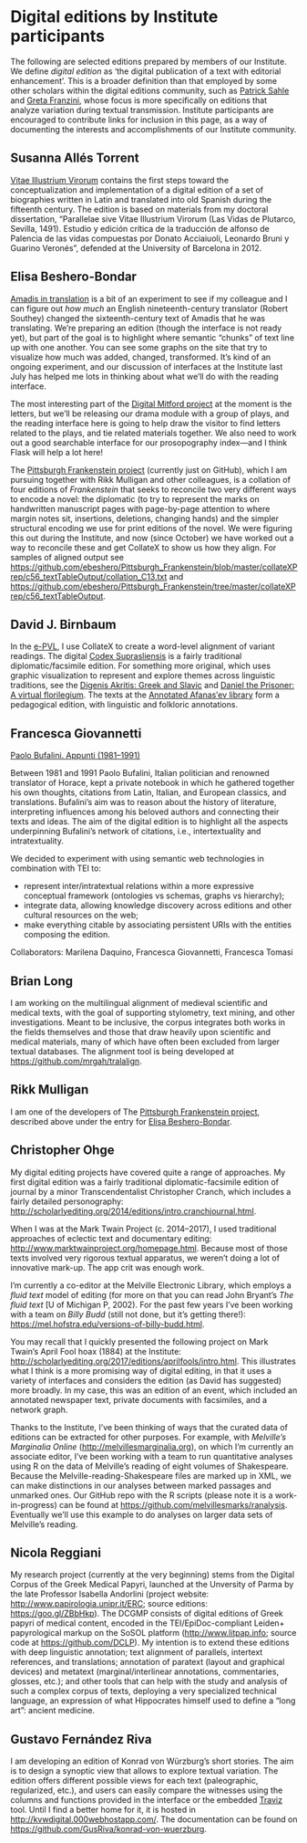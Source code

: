 # Digital editions by Institute participants

The following are selected editions prepared by members of our Institute. We define *digital edition* as ‘the digital publication of a text with editorial enhancement’. This is a broader definition than that employed by some other scholars within the digital editions community, such as [Patrick Sahle](http://www.digitale-edition.de/vlet-about.html) and [Greta Franzini](https://github.com/gfranzini/digEds_cat/wiki), whose focus is more specifically on editions that analyze variation during textual transmission. Institute participants are encouraged to contribute links for inclusion in this page, as a way of documenting the interests and accomplishments of our Institute community.

## Susanna Allés Torrent

[Vitae Illustrium Virorum](https://alfonsodepalencia.github.io/Vitae/) contains the first steps toward the conceptualization and implementation of a digital edition of a set of biographies written in Latin and translated into old Spanish during the fifteenth century. The edition is based on materials from my doctoral dissertation, “Parallelae sive Vitae Illustrium Virorum (Las Vidas de Plutarco, Sevilla, 1491). Estudio y edición crítica de la traducción de alfonso de Palencia de las vidas compuestas por Donato Acciaiuoli, Leonardo Bruni y Guarino Veronés”, defended at the University of Barcelona in 2012.

## Elisa Beshero-Bondar


[Amadis in translation](http://amadis.newtfire.org) is a bit of an experiment to see if my colleague and I can figure out *how much* an English nineteenth-century translator (Robert Southey) changed the sixteenth-century text of Amadis that he was translating. We’re preparing an edition (though the interface is not ready yet), but part of the goal is to highlight where semantic “chunks” of text line up with one another. You can see some graphs on the site that try to visualize how much was added, changed, transformed. It’s kind of an ongoing experiment, and our discussion of interfaces at the Institute last July has helped me lots in thinking about what we’ll do with the reading interface.

The most interesting part of the [Digital Mitford project](http://digitalmitford.org) at the moment is the letters, but we’ll be releasing our drama module with a group of plays, and the reading interface here is going to help draw the visitor to find letters related to the plays, and tie related materials together. We also need to work out a good searchable interface for our prosopography index—and I think Flask will help a lot here! 

The [Pittsburgh Frankenstein project](https://ebeshero.github.io/Pittsburgh_Frankenstein/) (currently just on GitHub), which I am pursuing together with Rikk Mulligan and other colleagues, is a collation of four editions of *Frankenstein* that seeks to reconcile two very different ways to encode a novel: the diplomatic (to try to represent the marks on handwritten manuscript pages with page-by-page attention to where margin notes sit, insertions, deletions, changing hands) and the simpler structural encoding we use for print editions of the novel. We were figuring this out during the Institute, and now (since October) we have worked out a way to reconcile these and get CollateX to show us how they align. For samples of aligned output see 
<https://github.com/ebeshero/Pittsburgh_Frankenstein/blob/master/collateXPrep/c56_textTableOutput/collation_C13.txt>
and <https://github.com/ebeshero/Pittsburgh_Frankenstein/tree/master/collateXPrep/c56_textTableOutput>.


## David J. Birnbaum

In the [e-PVL](http://pvl.obdurodon.org/browser.xhtml), I use CollateX to create a word-level alignment of variant readings. The digital [Codex Suprasliensis](http://suprasliensis.obdurodon.org/) is a fairly traditional diplomatic/facsimile edition. For something more original, which uses graphic visualization to represent and explore themes across linguistic traditions, see the [Digenis Akritis: Greek and Slavic](http://digenis.obdurodon.org/) and [Daniel the Prisoner: A virtual florilegium](http://zatochnik.obdurodon.org/). The texts at the [Annotated Afanas′ev library](http://aal.obdurodon.org/) form a pedagogical edition, with linguistic and folkloric annotations.

## Francesca Giovannetti

[Paolo Bufalini. Appunti (1981–1991)](https://github.com/marilenadaquino/bufalinis-notebook)

Between 1981 and 1991 Paolo Bufalini, Italian politician and renowned translator of Horace, kept a private notebook in which he gathered together his own thoughts, citations from Latin, Italian, and European classics, and translations. Bufalini’s aim was to reason about the history of literature, interpreting influences among his beloved authors and connecting their texts and ideas. The aim of the digital edition is to highlight all the aspects underpinning Bufalini’s network of citations, i.e., intertextuality and intratextuality.  

We decided to experiment with using semantic web technologies in combination with TEI to:

* represent inter/intratextual relations within a more expressive conceptual framework (ontologies vs schemas, graphs vs hierarchy);
* integrate data, allowing knowledge discovery across editions and other cultural resources on the web;
* make everything citable by associating persistent URIs with the entities composing the edition.

Collaborators: Marilena Daquino, Francesca Giovannetti, Francesca Tomasi

## Brian Long

I am working on the multilingual alignment of medieval scientific and medical texts, with the goal of supporting stylometry, text mining, and other investigations. Meant to be inclusive, the corpus integrates both works in the fields themselves and those that draw heavily upon scientific and medical materials, many of which have often been excluded from larger textual databases. The alignment tool is being developed at <https://github.com/mrgah/tralalign>.

## Rikk Mulligan

I am one of the developers of The [Pittsburgh Frankenstein project](https://ebeshero.github.io/Pittsburgh_Frankenstein/), described above under the entry for [Elisa Beshero-Bondar](#elisa-beshero-bondar).

## Christopher Ohge

My digital editing projects have covered quite a range of approaches. My first digital edition was a fairly traditional diplomatic-facsimile edition of journal by a minor Transcendentalist Christopher Cranch, which includes a fairly detailed personography: <http://scholarlyediting.org/2014/editions/intro.cranchjournal.html>.

When I was at the Mark Twain Project (c. 2014–2017), I used traditional approaches of eclectic text and documentary editing: <http://www.marktwainproject.org/homepage.html>. Because most of those texts involved very rigorous textual apparatus, we weren’t doing a lot of innovative mark-up. The app crit was enough work.

I’m currently a co-editor at the Melville Electronic Library, which employs a *fluid text* model of editing (for more on that you can read John Bryant’s *The fluid text* [U of Michigan P, 2002). For the past few years I’ve been working with a team on *Billy Budd* (still not done, but it’s getting there!): <https://mel.hofstra.edu/versions-of-billy-budd.html>.

You may recall that I quickly presented the following project on Mark Twain’s April Fool hoax (1884) at the Institute: <http://scholarlyediting.org/2017/editions/aprilfools/intro.html>.
This illustrates what I think is a more promising way of digital editing, in that it uses a variety of interfaces and considers the edition (as David has suggested) more broadly. In my case, this was an edition of an event, which included an annotated newspaper text, private documents with facsimiles, and a network graph. 

Thanks to the Institute, I’ve been thinking of ways that the curated data of editions can be extracted for other purposes. For example, with *Melville’s Marginalia Online* (<http://melvillesmarginalia.org>), on which I’m currently an associate editor, I’ve been working with a team to run quantitative analyses using R on the data of Melville’s reading of eight volumes of Shakespeare. Because the Melville-reading-Shakespeare files are marked up in XML, we can make distinctions in our analyses between marked passages and unmarked ones. Our GitHub repo with the R scripts (please note it is a work-in-progress) can be found at <https://github.com/melvillesmarks/ranalysis>. Eventually we’ll use this example to do analyses on larger data sets of Melville’s reading. 

## Nicola Reggiani

My research project (currently at the very beginning) stems from the Digital Corpus of the Greek Medical Papyri, launched at the Unversity of Parma by the late Professor Isabella Andorlini (project website: <http://www.papirologia.unipr.it/ERC>; source editions: <https://goo.gl/ZBbHkp>). The DCGMP consists of digital editions of Greek papyri of medical content, encoded in the TEI/EpiDoc-compliant Leiden+ papyrological markup on the SoSOL platform (<http://www.litpap.info>; source code at <https://github.com/DCLP>). My intention is to extend these editions with deep linguistic annotation; text alignment of parallels, intertext references, and translations; annotation of paratext (layout and graphical devices) and metatext (marginal/interlinear annotations, commentaries, glosses, etc.); and other tools that can help with the study and analysis of such a complex corpus of texts, deploying a very specialized technical language, an expression of what Hippocrates himself used to define a “long art”: ancient medicine.

## Gustavo Fernández Riva

I am developing an edition of Konrad von Würzburg’s short stories. The aim is to design a synoptic view that allows to explore textual variation. The edition offers different possible views for each text (paleographic, regularized, etc.), and users can easily compare the witnesses using the columns and functions provided in the interface or the embedded [Traviz](http://www.traviz.vizcovery.org/) tool. Until I find a better home for it, it is hosted in <http://kvwdigital.000webhostapp.com/>. The documentation can be found on <https://github.com/GusRiva/konrad-von-wuerzburg>.

